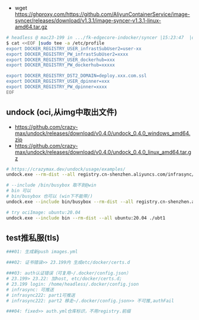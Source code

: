 
- wget https://ghproxy.com/https://github.com/AliyunContainerService/image-syncer/releases/download/v1.3.1/image-syncer-v1.3.1-linux-amd64.tar.gz

```bash
# headless @ mac23-199 in .../fk-edgecore-indocker/syncer |15:23:47  |dev U:1 ?:4 ✗| 
$ cat <<EOF |sudo tee -a /etc/profile
export DOCKER_REGISTRY_USER_infrastSubUser2=user-xx
export DOCKER_REGISTRY_PW_infrastSubUser2=xxxx
export DOCKER_REGISTRY_USER_dockerhub=xxx
export DOCKER_REGISTRY_PW_dockerhub=xxxxx

export DOCKER_REGISTRY_DST2_DOMAIN=deploy.xxx.com.ssl
export DOCKER_REGISTRY_USER_dpinner=xxx
export DOCKER_REGISTRY_PW_dpinner=xxxx
EOF
```

## undock (oci,从img中取出文件)

- https://github.com/crazy-max/undock/releases/download/v0.4.0/undock_0.4.0_windows_amd64.zip
- https://github.com/crazy-max/undock/releases/download/v0.4.0/undock_0.4.0_linux_amd64.tar.gz

```bash
# https://crazymax.dev/undock/usage/examples/
undock.exe --rm-dist --all registry.cn-shenzhen.aliyuncs.com/infrasync/alpine:3.14.8 ./dist3

# --include /bin/busybox 取不到@win
# bin 可以
# bin/busybox 也可以 (win下不能带/)
undock.exe --include bin/busybox --rm-dist --all registry.cn-shenzhen.aliyuncs.com/infrasync/alpine:3.14.8 ./dist4

# try ociImage: ubuntu:20.04
undock.exe --include bin --rm-dist --all ubuntu:20.04 ./ubt1
```

## test推私服(tls)

```bash
###01: 生成新push images.yml

###02: 证书错误>> 23.199内 生成etc/docker/certs.d

###03: auth认证错误（可复用~/.docker/config.json）
# 23.199> 23.22: 加host, etc/docker/certs.d;
# 23.199 login: /home/headless/.docker/config.json
# infrasync: 可推送
# infrasync222: part1可推送
# infrasync222: part2 移走~/.docker/config.json>> 不可推,authFail

###04: fixed>> auth.yml仓库标识，不用registry.前缀

```